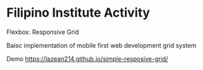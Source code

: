 # Filipino Institute Activity

Flexbox: Responsive Grid

Baisc implementation of mobile first web development grid system

Demo
https://lazean214.github.io/simple-resposive-grid/
